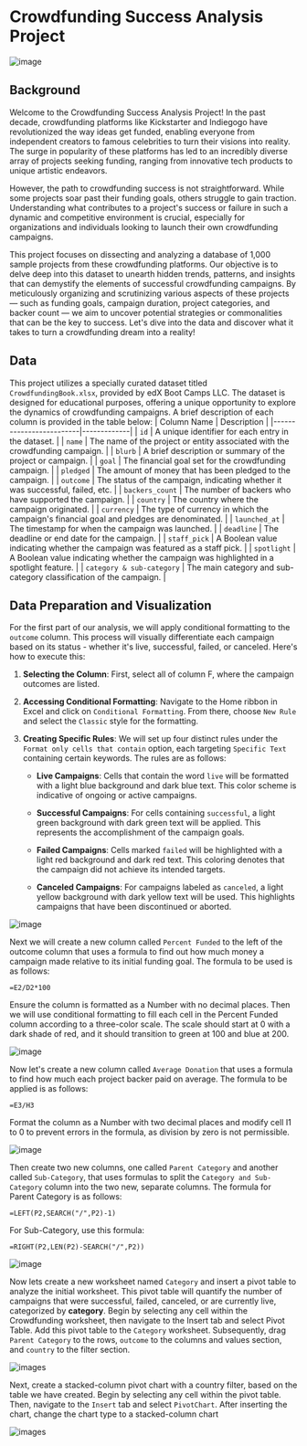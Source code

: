 # Crowdfunding Success Analysis Project
![image](https://user-images.githubusercontent.com/112406455/210690798-73a47e19-5fad-4461-9c11-9a5433545ecb.png)
## Background
Welcome to the Crowdfunding Success Analysis Project! In the past decade, crowdfunding platforms like Kickstarter and Indiegogo have revolutionized the way ideas get funded, enabling everyone from independent creators to famous celebrities to turn their visions into reality. The surge in popularity of these platforms has led to an incredibly diverse array of projects seeking funding, ranging from innovative tech products to unique artistic endeavors.

However, the path to crowdfunding success is not straightforward. While some projects soar past their funding goals, others struggle to gain traction. Understanding what contributes to a project's success or failure in such a dynamic and competitive environment is crucial, especially for organizations and individuals looking to launch their own crowdfunding campaigns.

This project focuses on dissecting and analyzing a database of 1,000 sample projects from these crowdfunding platforms. Our objective is to delve deep into this dataset to unearth hidden trends, patterns, and insights that can demystify the elements of successful crowdfunding campaigns. By meticulously organizing and scrutinizing various aspects of these projects — such as funding goals, campaign duration, project categories, and backer count — we aim to uncover potential strategies or commonalities that can be the key to success. Let's dive into the data and discover what it takes to turn a crowdfunding dream into a reality!
## Data
This project utilizes a specially curated dataset titled `CrowdfundingBook.xlsx`, provided by edX Boot Camps LLC. The dataset is designed for educational purposes, offering a unique opportunity to explore the dynamics of crowdfunding campaigns. A brief description of each column is provided in the table below: 
| Column Name             | Description |
|-------------------------|-------------|
| `id`                    | A unique identifier for each entry in the dataset. |
| `name`                  | The name of the project or entity associated with the crowdfunding campaign. |
| `blurb`                 | A brief description or summary of the project or campaign. |
| `goal`                  | The financial goal set for the crowdfunding campaign. |
| `pledged`               | The amount of money that has been pledged to the campaign. |
| `outcome`               | The status of the campaign, indicating whether it was successful, failed, etc. |
| `backers_count`         | The number of backers who have supported the campaign. |
| `country`               | The country where the campaign originated. |
| `currency`              | The type of currency in which the campaign's financial goal and pledges are denominated. |
| `launched_at`           | The timestamp for when the campaign was launched. |
| `deadline`              | The deadline or end date for the campaign. |
| `staff_pick`            | A Boolean value indicating whether the campaign was featured as a staff pick. |
| `spotlight`             | A Boolean value indicating whether the campaign was highlighted in a spotlight feature. |
| `category & sub-category` | The main category and sub-category classification of the campaign. |
## Data Preparation and Visualization 
For the first part of our analysis, we will apply conditional formatting to the `outcome` column. This process will visually differentiate each campaign based on its status - whether it's live, successful, failed, or canceled. Here's how to execute this:

1. **Selecting the Column**: First, select all of column F, where the campaign outcomes are listed.

2. **Accessing Conditional Formatting**: Navigate to the Home ribbon in Excel and click on `Conditional Formatting`. From there, choose `New Rule` and select the `Classic` style for the formatting.

3. **Creating Specific Rules**: We will set up four distinct rules under the `Format only cells that contain` option, each targeting `Specific Text` containing certain keywords. The rules are as follows:

	* **Live Campaigns**: Cells that contain the word `live` will be formatted with a light blue background and dark blue text. This color scheme is indicative of ongoing or active campaigns.

	* **Successful Campaigns**: For cells containing `successful`, a light green background with dark green text will be applied. This represents the accomplishment of the campaign goals.

	* **Failed Campaigns**: Cells marked `failed` will be highlighted with a light red background and dark red text. This coloring denotes that the campaign did not achieve its intended targets.

	* **Canceled Campaigns**: For campaigns labeled as `canceled`, a light yellow background with dark yellow text will be used. This highlights campaigns that have been discontinued or aborted.

![image](images/outcome.png)

Next we will create a new column called `Percent Funded` to the left of the outcome column that uses a formula to find out how much money a campaign made relative to its initial funding goal. The formula to be used is as follows:
```excel
=E2/D2*100
```
Ensure the column is formatted as a Number with no decimal places. Then we will use conditional formatting to fill each cell in the Percent Funded column according to a three-color scale. The scale should start at 0 with a dark shade of red, and it should transition to green at 100 and blue at 200. 

![image](images/percentfunded.png)

Now let's create a new column called `Average Donation` that uses a formula to find how much each project backer paid on average. The formula to be applied is as follows:
```excel
=E3/H3
```
Format the column as a Number with two decimal places and modify cell I1 to 0 to prevent errors in the formula, as division by zero is not permissible.

![image](images/AverageDonation.png)

Then create two new columns, one called `Parent Category` and another called `Sub-Category`, that uses formulas to split the `Category and Sub-Category` column into the two new, separate columns. The formula for Parent Category is as follows: 
```excel 
=LEFT(P2,SEARCH("/",P2)-1)
```
For Sub-Category, use this formula: 
```excel
=RIGHT(P2,LEN(P2)-SEARCH("/",P2))
```

![image](images/CategorySplit.png)

Now lets create a new worksheet named `Category` and insert a pivot table to analyze the initial worksheet. This pivot table will quantify the number of campaigns that were successful, failed, canceled, or are currently live, categorized by **category**. Begin by selecting any cell within the Crowdfunding worksheet, then navigate to the Insert tab and select Pivot Table. Add this pivot table to the `Category` worksheet. Subsequently, drag `Parent Category` to the rows, `outcome` to the columns and values section, and `country` to the filter section.

![images](images/PivotTable1.png)

Next, create a stacked-column pivot chart with a country filter, based on the table we have created. Begin by selecting any cell within the pivot table. Then, navigate to the `Insert` tab and select `PivotChart`. After inserting the chart, change the chart type to a stacked-column chart

![images](images/PivotChart1.png)